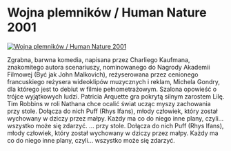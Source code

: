 Wojna plemników / Human Nature 2001 
=============
[![Wojna plemników / Human Nature 2001 ](http://vidos.pl/images/player.gif)](http://vidos.pl/wojna-plemnikow-human-nature-2001)

 Zgrabna, barwna komedia, napisana przez Charliego Kaufmana, znakomitego autora scenariuszy, nominowanego do Nagrody Akademii Filmowej (Być jak John Malkovich), reżyserowana przez cenionego francuskiego reżysera wideoklipów muzycznych i reklam, Michela Gondry, dla którego jest to debiut w filmie pełnometrażowym. Szalona opowieść o trójce wyjątkowych ludzi. Patricia Arquette gra pokrytą silnym zarostem Lilę. Tim Robbins w roli Nathana chce ocalić świat ucząc myszy zachowania przy stole. Dołącza do nich Puff (Rhys Ifans), młody człowiek, który został wychowany w dziczy przez małpy. Każdy ma co do niego inne plany, czyli... wszystko może się zdarzyć.   ... przy stole. Dołącza do nich Puff (Rhys Ifans), młody człowiek, który został wychowany w dziczy przez małpy. Każdy ma co do niego inne plany, czyli... wszystko może się zdarzyć.

